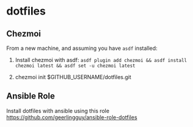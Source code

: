 # dotfiles

## Chezmoi

From a new machine, and assuming you have `asdf` installed:

1. Install chezmoi with asdf:
`asdf plugin add chezmoi && asdf install chezmoi latest && asdf set -u chezmoi latest`

1. chezmoi init $GITHUB_USERNAME/dotfiles.git

## Ansible Role

Install dotfiles with ansible using this role <https://github.com/geerlingguy/ansible-role-dotfiles>
